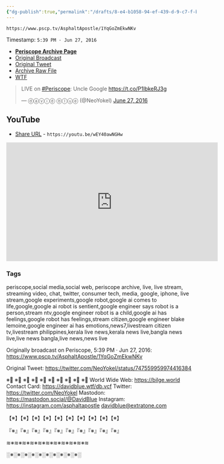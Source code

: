```yaml
---
{"dg-publish":true,"permalink":"/drafts/8-e4-b1058-94-ef-439-d-9-c7-f-bfb-43-e40-b103/","dgHomeLink":true,"dgPassFrontmatter":false}
---
```


`https://www.pscp.tv/AsphaltApostle/1YqGoZmEkwNKv`

Timestamp: `5:39 PM · Jun 27, 2016`

- [**Periscope Archive Page**](https://periscope.neocities.org/unclegoogle)
- [Original Broadcast](https://www.pscp.tv/AsphaltApostle/1YqGoZmEkwNKv)
- [Original Tweet](https://twitter.com/NeoYokel/status/747559959974416384)
- [Archive Raw File](https://periscope.neocities.org/video/unclegoogle.mp4)[](https://periscope.neocities.org/video/unclegoogle.mp4)
- [WTF](https://davidblue.wtf/drafts/8E4B1058-94EF-439D-9C7F-BFB43E40B103.html)

<blockquote class="twitter-tweet"><p lang="en" dir="ltr">LIVE on <a href="https://twitter.com/hashtag/Periscope?src=hash&amp;ref_src=twsrc%5Etfw">#Periscope</a>: Uncle Google <a href="https://t.co/P1lbkeRJ3g">https://t.co/P1lbkeRJ3g</a></p>&mdash; ⓓⓐⓥⓘⓓ ⓑⓛⓤⓔ (@NeoYokel) <a href="https://twitter.com/NeoYokel/status/747559959974416384?ref_src=twsrc%5Etfw">June 27, 2016</a></blockquote> <script async src="https://platform.twitter.com/widgets.js" charset="utf-8"></script>

## YouTube

- [Share URL](https://youtu.be/wEY40awNGHw) - `https://youtu.be/wEY40awNGHw`

<iframe width="560" height="315" src="https://www.youtube.com/embed/wEY40awNGHw?controls=0" title="YouTube video player" frameborder="0" allow="accelerometer; autoplay; clipboard-write; encrypted-media; gyroscope; picture-in-picture" allowfullscreen></iframe>

### Tags

periscope,social media,social web, periscope archive, live, live stream, streaming video, chat, twitter, consumer tech, media, google, iphone, live stream,google experiments,google robot,google ai comes to life,google,google ai robot is sentient,google engineer says robot is a person,stream ntv,google engineer robot is a child,google ai has feelings,google robot has feelings,stream citizen,google engineer blake lemoine,google engineer ai has emotions,news7,livestream citizen tv,livestream philippines,kerala live news,kerala news live,bangla news live,live news bangla,live news,news live

Originally broadcast on Periscope, 5:39 PM · Jun 27, 2016: https://www.pscp.tv/AsphaltApostle/1YqGoZmEkwNKv

Original Tweet: https://twitter.com/NeoYokel/status/747559959974416384

※⃣   ※⃣   ※⃣   ※⃣   ※⃣   ※⃣   ※⃣   ※⃣   ※⃣   ※⃣
World Wide Web: https://bilge.world 
Contact Card: https://davidblue.wtf/db.vcf
Twitter: https://twitter.com/NeoYokel 
Mastodon: https://mastodon.social/@DavidBlue 
Instagram: https://instagram.com/asphaltapostle
davidblue@extratone.com 

【※】【※】【※】【※】【※】【※】【※】【※】【※】【※】

『※』『※』『※』『※』『※』『※』『※』『※』『※』『※』

≋※≋※≋※≋※≋※≋※≋※≋※≋※≋※≋

░※░※░※░※░※░※░※░※░※░※░